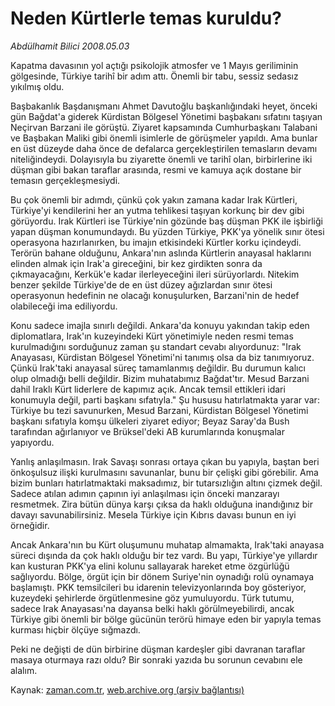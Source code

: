 # Neden Kürtlerle temas kuruldu?

*Abdülhamit Bilici 2008.05.03*

<tr><td class="metin" colspan="2" style="padding-top: 20px; padding-left: 5px; padding-right: 10px;">Kapatma davasının yol açtığı psikolojik atmosfer ve 1 Mayıs geriliminin gölgesinde, Türkiye tarihî bir adım attı. Önemli bir tabu, sessiz sedasız yıkılmış oldu.</td></tr><tr><td class="metin" colspan="2" style="padding-top: 20px; padding-left: 5px; padding-right: 10px;"><p>Başbakanlık Başdanışmanı Ahmet Davutoğlu başkanlığındaki heyet, önceki gün Bağdat'a giderek Kürdistan Bölgesel Yönetimi başbakanı sıfatını taşıyan Neçirvan Barzani ile görüştü. Ziyaret kapsamında Cumhurbaşkanı Talabani ve Başbakan Maliki gibi önemli isimlerle de görüşmeler yapıldı. Ama bunlar en üst düzeyde daha önce de defalarca gerçekleştirilen temasların devamı niteliğindeydi. Dolayısıyla bu ziyarette önemli ve tarihî olan, birbirlerine iki düşman gibi bakan taraflar arasında, resmi ve kamuya açık dostane bir temasın gerçekleşmesiydi. 
<p>Bu çok önemli bir adımdı, çünkü çok yakın zamana kadar Irak Kürtleri, Türkiye'yi kendilerini her an yutma tehlikesi taşıyan korkunç bir dev gibi görüyordu. Irak Kürtleri ise Türkiye'nin gözünde baş düşman PKK ile işbirliği yapan düşman konumundaydı. Bu yüzden Türkiye, PKK'ya yönelik sınır ötesi operasyona hazırlanırken, bu imajın etkisindeki Kürtler korku içindeydi. Terörün bahane olduğunu, Ankara'nın aslında Kürtlerin anayasal haklarını elinden almak için Irak'a gireceğini, bir kez girdikten sonra da çıkmayacağını, Kerkük'e kadar ilerleyeceğini ileri sürüyorlardı. Nitekim benzer şekilde Türkiye'de de en üst düzey ağızlardan sınır ötesi operasyonun hedefinin ne olacağı konuşulurken, Barzani'nin de hedef olabileceği ima ediliyordu.
<p>Konu sadece imajla sınırlı değildi. Ankara'da konuyu yakından takip eden diplomatlara, Irak'ın kuzeyindeki Kürt yönetimiyle neden resmi temas kurulmadığını sorduğunuz zaman şu standart cevabı alıyordunuz: "Irak Anayasası, Kürdistan Bölgesel Yönetimi'ni tanımış olsa da biz tanımıyoruz. Çünkü Irak'taki anayasal süreç tamamlanmış değildir. Bu durumun kalıcı olup olmadığı belli değildir. Bizim muhatabımız Bağdat'tır. Mesud Barzani dahil Iraklı Kürt liderlere de kapımız açık. Ancak temsil ettikleri idari konumuyla değil, parti başkanı sıfatıyla." Şu hususu hatırlatmakta yarar var: Türkiye bu tezi savunurken, Mesud Barzani, Kürdistan Bölgesel Yönetimi başkanı sıfatıyla komşu ülkeleri ziyaret ediyor; Beyaz Saray'da Bush tarafından ağırlanıyor ve Brüksel'deki AB kurumlarında konuşmalar yapıyordu.
<p>Yanlış anlaşılmasın. Irak Savaşı sonrası ortaya çıkan bu yapıyla, baştan beri önkoşulsuz ilişki kurulmasını savunanlar, bunu bir çelişki gibi görebilir. Ama bizim bunları hatırlatmaktaki maksadımız, bir tutarsızlığın altını çizmek değil. Sadece atılan adımın çapının iyi anlaşılması için önceki manzarayı resmetmek. Zira bütün dünya karşı çıksa da haklı olduğuna inandığınız bir davayı savunabilirsiniz. Mesela Türkiye için Kıbrıs davası bunun en iyi örneğidir. 
<p>Ancak Ankara'nın bu Kürt oluşumunu muhatap almamakta, Irak'taki anayasa süreci dışında da çok haklı olduğu bir tez vardı. Bu yapı, Türkiye'ye yıllardır kan kusturan PKK'ya elini kolunu sallayarak hareket etme özgürlüğü sağlıyordu. Bölge, örgüt için bir dönem Suriye'nin oynadığı rolü oynamaya başlamıştı. PKK temsilcileri bu idarenin televizyonlarında boy gösteriyor, kuzeydeki şehirlerde örgütlenmesine göz yumuluyordu. Türk tutumu, sadece Irak Anayasası'na dayansa belki haklı görülmeyebilirdi, ancak Türkiye gibi önemli bir bölge gücünün terörü himaye eden bir yapıyla temas kurması hiçbir ölçüye sığmazdı. 
<p>Peki ne değişti de dün birbirine düşman kardeşler gibi davranan taraflar masaya oturmaya razı oldu? Bir sonraki yazıda bu sorunun cevabını ele alalım. <br/></p></p></p></p></p></p></td></tr>

Kaynak: [zaman.com.tr](http://zaman.com.tr/yazar.do?yazino=684635), [web.archive.org (arşiv bağlantısı)](http://web.archive.org/web/20080605143852/http://www.zaman.com.tr:80/yazar.do?yazino=684635)
